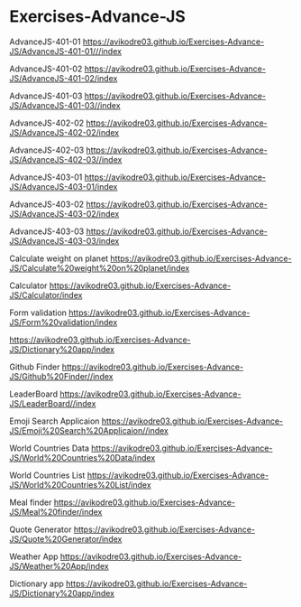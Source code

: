 # Exercises-Advance-JS

AdvanceJS-401-01
https://avikodre03.github.io/Exercises-Advance-JS/AdvanceJS-401-01///index

AdvanceJS-401-02
https://avikodre03.github.io/Exercises-Advance-JS/AdvanceJS-401-02/index

AdvanceJS-401-03
https://avikodre03.github.io/Exercises-Advance-JS/AdvanceJS-401-03//index

AdvanceJS-402-02
https://avikodre03.github.io/Exercises-Advance-JS/AdvanceJS-402-02/index

AdvanceJS-402-03
https://avikodre03.github.io/Exercises-Advance-JS/AdvanceJS-402-03//index

AdvanceJS-403-01
https://avikodre03.github.io/Exercises-Advance-JS/AdvanceJS-403-01/index

AdvanceJS-403-02
https://avikodre03.github.io/Exercises-Advance-JS/AdvanceJS-403-02/index

AdvanceJS-403-03
https://avikodre03.github.io/Exercises-Advance-JS/AdvanceJS-403-03/index

Calculate weight on planet
https://avikodre03.github.io/Exercises-Advance-JS/Calculate%20weight%20on%20planet/index

Calculator
https://avikodre03.github.io/Exercises-Advance-JS/Calculator/index

Form validation
https://avikodre03.github.io/Exercises-Advance-JS/Form%20validation/index

https://avikodre03.github.io/Exercises-Advance-JS/Dictionary%20app/index

Github Finder
https://avikodre03.github.io/Exercises-Advance-JS/Github%20Finder//index

LeaderBoard
https://avikodre03.github.io/Exercises-Advance-JS/LeaderBoard//index

Emoji Search Applicaion
https://avikodre03.github.io/Exercises-Advance-JS/Emoji%20Search%20Applicaion//index

World Countries Data
https://avikodre03.github.io/Exercises-Advance-JS/World%20Countries%20Data/index

World Countries List
https://avikodre03.github.io/Exercises-Advance-JS/World%20Countries%20List/index

Meal finder
https://avikodre03.github.io/Exercises-Advance-JS/Meal%20finder/index

Quote Generator
https://avikodre03.github.io/Exercises-Advance-JS/Quote%20Generator/index

Weather App
https://avikodre03.github.io/Exercises-Advance-JS/Weather%20App/index

Dictionary app
https://avikodre03.github.io/Exercises-Advance-JS/Dictionary%20app/index
